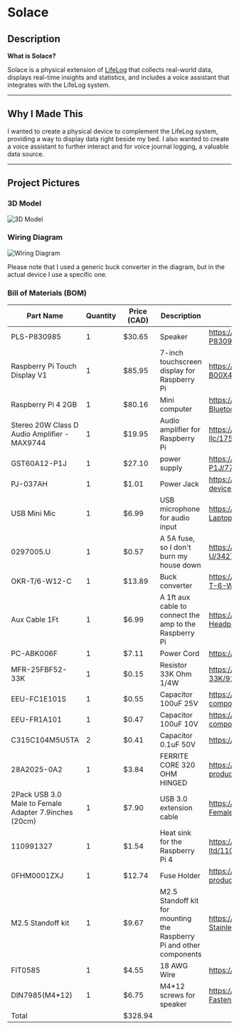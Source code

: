 # Solace

## Description

**What is Solace?**

Solace is a physical extension of [LifeLog](https://github.com/jaxfry/LifeLog) that collects real-world data, displays real-time insights and statistics, and includes a voice assistant that integrates with the LifeLog system.

---

## Why I Made This

I wanted to create a physical device to complement the LifeLog system, providing a way to display data right beside my bed. I also wanted to create a voice assistant to further interact and for voice journal logging, a valuable data source.

---

## Project Pictures

### 3D Model

![3D Model](https://hc-cdn.hel1.your-objectstorage.com/s/v3/e71c8c8a9725e7f2e04a51640a288c6fe2bac134_cleanshot_2025-07-03_at_15.13.48_2x.png)

### Wiring Diagram

![Wiring Diagram](https://hc-cdn.hel1.your-objectstorage.com/s/v3/e425a5f31b265cfcda28de4039f361293901b0a0_circuit_image__1_.png)

Please note that I used a generic buck converter in the diagram, but in the actual device I use a specific one.

### Bill of Materials (BOM)

|Part Name                                            |Quantity|Price (CAD)|Description                                                         |Link                                                                                                |
|-----------------------------------------------------|--------|-----------|--------------------------------------------------------------------|----------------------------------------------------------------------------------------------------|
|PLS-P830985                                          |1       |$30.65     |Speaker                                                             |https://www.digikey.ca/en/products/detail/peerless-by-tymphany/PLS-P830985/6211132                  |
|Raspberry Pi Touch Display V1                        |1       |$85.95     |7-inch touchscreen display for Raspberry Pi                         |https://www.digikey.ca/en/products/detail/raspberry-pi/ASIN-B00X4WHP5E/6211133                      |
|Raspberry Pi 4 2GB                                   |1       |$80.16     |Mini computer                                                       |https://www.amazon.ca/Raspberry-Model-2019-Quad-Bluetooth/dp/B07TD42S27/                            |
|Stereo 20W Class D Audio Amplifier - MAX9744         |1       |$19.95     |Audio amplifier for Raspberry Pi                                    |https://www.digikey.ca/en/products/detail/adafruit-industries-llc/1752/4990780                      |
|GST60A12-P1J                                         |1       |$27.10     |power supply                                                        |https://www.digikey.ca/en/products/detail/mean-well-usa-inc/GST60A12-P1J/7703712                    |
|PJ-037AH                                             |1       |$1.01      |Power Jack                                                          |https://www.digikey.ca/en/products/detail/same-sky-formerly-cui-devices/PJ-037AH/1644547            |
|USB Mini Mic                                         |1       |$6.99      |USB microphone for audio input                                      |https://www.amazon.ca/Mini-Microphone-Skype-Desktop-Laptop/dp/B076BC2Y3W/                           |
|0297005.U                                            |1       |$0.57      |A 5A fuse, so I don't burn my house down                            |https://www.digikey.ca/en/products/detail/littelfuse-inc/0297005-U/3427486                          |
|OKR-T/6-W12-C                                        |1       |$13.89     |Buck converter                                                      |https://www.digikey.ca/en/products/detail/murata-power-solutions-inc/OKR-T-6-W12-C/2199629          |
|Aux Cable 1Ft                                        |1       |$6.99      |A 1ft aux cable to connect the amp to the Raspberry Pi              |https://www.amazon.ca/Tan-QY-Auxiliary-Compatible-Headphones/dp/B08BNMJ3ND/                         |
|PC-ABK006F                                           |1       |$7.11      |Power Cord                                                          |https://www.digikey.ca/en/products/detail/bel-inc/PC-ABK006F/15777826                               |
|MFR-25FBF52-33K                                      |1       |$0.15      |Resistor 33K Ohm 1/4W                                               |https://www.digikey.ca/en/products/detail/yageo/MFR-25FBF52-33K/9138137                             |
|EEU-FC1E101S                                         |1       |$0.55      |Capacitor 100uF 25V                                                 |https://www.digikey.ca/en/products/detail/panasonic-electronic-components/EEU-FC1E101S/266278       |
|EEU-FR1A101                                          |1       |$0.47      |Capacitor 100uF 10V                                                 |https://www.digikey.ca/en/products/detail/panasonic-electronic-components/EEU-FR1A101/2433507       |
|C315C104M5U5TA                                       |2       |$0.41      |Capacitor 0.1uF 50V                                                 |https://www.digikey.ca/en/products/detail/kemet/C315C104M5U5TA/817927                               |
|28A2025-0A2                                          |1       |$3.84      |FERRITE CORE 320 OHM HINGED                                         |https://www.digikey.ca/en/products/detail/laird-signal-integrity-products/28A2025-0A2/242803        |
|2Pack USB 3.0 Male to Female Adapter 7.9inches (20cm)|1       |$7.90      |USB 3.0 extension cable                                             |https://www.amazon.ca/Female-Extension-Cable-Male-Female/dp/B084WPG7QG/                             |
|110991327                                            |1       |$1.54      |Heat sink for the Raspberry Pi 4                                    |https://www.digikey.ca/en/products/detail/seeed-technology-co-ltd/110991327/10451876                |
|0FHM0001ZXJ                                          |1       |$12.74     |Fuse Holder                                                         |https://www.digikey.ca/en/products/detail/littelfuse-commercial-vehicle-products/0FHM0001ZXJ/2004060|
|M2.5 Standoff kit                                    |1       |$9.67      |M2.5 Standoff kit for mounting the Raspberry Pi and other components|https://www.amazon.ca/XLX-Male-Female-Female-Female-Assortment-Stainless/dp/B07FMV5RMG/             |
|FIT0585                                              |1       |$4.55      |18 AWG Wire                                                         |https://www.digikey.ca/en/products/detail/dfrobot/FIT0585/9559254?gQT=1                             |
|DIN7985(M4*12)                                       |1       |$6.75      |M4*12 screws for speaker                                            |https://www.amazon.ca/Hilitand-Stainless-Machine-Threaded-Fastener/dp/B09MFX2SFG/                   |
|Total                                                |        |$328.94    |                                                                    |                                                                                                    |
